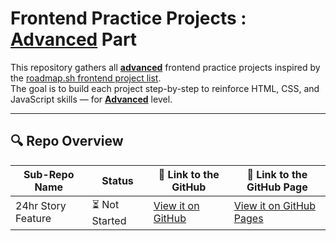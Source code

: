 # Frontend Practice Projects : **<u>Advanced</u>** Part

This repository gathers all **<u>advanced</u>** frontend practice projects inspired by the [roadmap.sh frontend project list](https://roadmap.sh/frontend/projects).  
The goal is to build each project step-by-step to reinforce HTML, CSS, and JavaScript skills — for **<u>Advanced</u>** level.

---

## 🔍 Repo Overview
<!-- START REPO OVERVIEW -->
| Sub-Repo Name | Status | 🔗 Link to the GitHub | 🔗 Link to the GitHub Page |
|---|---|---|---|
| 24hr Story Feature | ⏳ Not Started | [View it on GitHub](https://github.com/Kizz4/practice/frontend_practice/advanced_projects/tree/master/24hr_story_feature) | [View it on GitHub Pages](https://kizz4.github.io/practice/frontend_practice/advanced_projects/24hr_story_feature) |

<!-- END REPO OVERVIEW -->